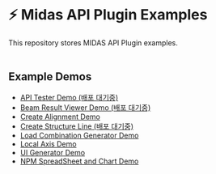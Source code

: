 # :zap: Midas API Plugin Examples
This repository stores MIDAS API Plugin examples.
<br /><br />

## Example Demos
- [API Tester Demo (배포 대기중)](https://kh1012.github.io/sproj-examples/examples/api-tester)
- [Beam Result Viewer Demo (배포 대기중)](https://kh1012.github.io/sproj-examples/examples/beam-result-viewer)
- [Create Alignment Demo](https://kh1012.github.io/sproj-examples/examples/create-alignment)
- [Create Structure Line (배포 대기중)](https://kh1012.github.io/sproj-examples/examples/create-structure-line)
- [Load Combination Generator Demo](https://kh1012.github.io/sproj-examples/examples/lcom-generator)
- [Local Axis Demo](https://kh1012.github.io/sproj-examples/examples/local-axis)
- [UI Generator Demo](https://kh1012.github.io/sproj-examples/examples/ui-generator)
- [NPM SpreadSheet and Chart Demo](https://kh1012.github.io/sproj-examples/examples/npm-spreadsheet-chart)
